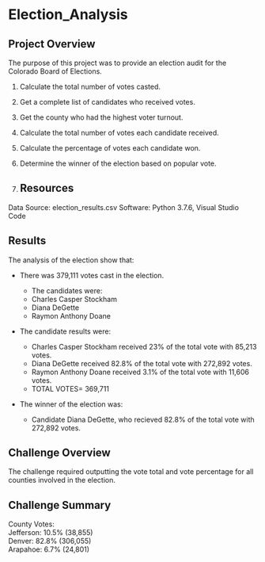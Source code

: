 # Election_Analysis
## Project Overview 
The purpose of this project was to provide an election audit for the Colorado Board of Elections. 

1. Calculate the total number of votes casted.
2. Get a complete list of candidates who received votes.
3. Get the county who had the highest voter turnout. 
4. Calculate the total number of votes each candidate received. 
5. Calculate the percentage of votes each candidate won. 
6. Determine the winner of the election based on popular vote. 

8. ## Resources
Data Source: election_results.csv 
Software: Python 3.7.6, Visual Studio Code 

## Results 
The analysis of the election show that: 
  * There was 379,111 votes cast in the election.
    * The candidates were:
     * Charles Casper Stockham
     * Diana DeGette 
     * Raymon Anthony Doane
      
  * The candidate results were:
      * Charles Casper Stockham received 23% of the total vote with 85,213 votes.
      * Diana DeGette received 82.8% of the total vote with 272,892 votes.
      * Raymon Anthony Doane received 3.1% of the total vote with 11,606 votes. 
      * TOTAL VOTES= 369,711
      
  * The winner of the election was:
      * Candidate Diana DeGette, who recieved 82.8% of the total vote with 272,892 votes.

## Challenge Overview
The challenge required outputting the vote total and vote percentage for all counties involved in the election.

## Challenge Summary

County Votes:  
Jefferson: 10.5% (38,855)  
Denver: 82.8% (306,055)  
Arapahoe: 6.7% (24,801)  
